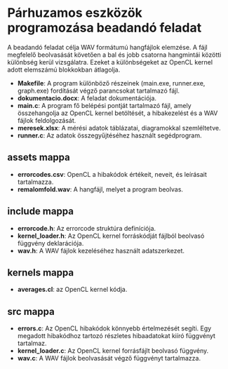 # Párhuzamos eszközök programozása beadandó feladat
A beadandó feladat célja WAV formátumú hangfájlok elemzése. A fájl megfelelő beolvasását követően a bal és jobb csatorna hangmintái közötti különbség kerül vizsgálatra. Ezeket a különbségeket az OpenCL kernel adott elemszámú blokkokban átlagolja.

- **Makefile**:  A program különböző részeinek (main.exe, runner.exe, graph.exe) fordítását végző parancsokat tartalmazó fájl.
- **dokumentacio.docx**: A feladat dokumentációja.
- **main.c**: A program fő belépési pontját tartalmazó fájl, amely összehangolja az OpenCL kernel betöltését, a hibakezelést és a WAV fájlok feldolgozását.
- **meresek.xlsx**: A mérési adatok táblázatai, diagramokkal szemléltetve.
- **runner.c**: Az adatok összegyűjtéséhez használt segédprogram.

## assets mappa
- **errorcodes.csv**: OpenCL a hibakódok értékeit, neveit, és leírásait tartalmazza.
- **remalomfold.wav**: A hangfájl, melyet a program beolvas.

## include mappa
- **errorcode.h**: Az errorcode struktúra definíciója.
- **kernel_loader.h**: Az OpenCL kernel forráskódját fájlból beolvasó függvény deklarációja.
- **wav.h**: A WAV fájlok kezeléséhez használt adatszerkezet.

## kernels mappa
- **averages.cl**: az OpenCL kernel kódja.

## src mappa 
- **errors.c**: Az OpenCL hibakódok könnyebb értelmezését segíti. Egy megadott hibakódhoz tartozó részletes hibaadatokat kiíró függvényt tartalmaz.
- **kernel_loader.c**: Az OpenCL kernel forrásfájlt beolvasó függvény.
- **wav.c**: A WAV fájlok beolvasását végző függvényt tartalmazza.
